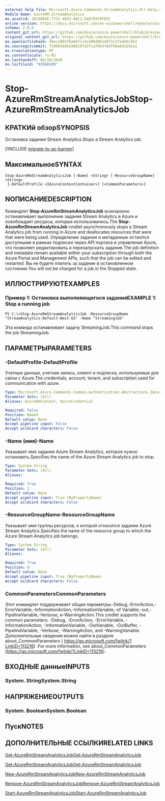 ```yaml
---
external help file: Microsoft.Azure.Commands.StreamAnalytics.dll-Help.xml
Module Name: AzureRM.StreamAnalytics
ms.assetid: 1EC96B4E-7731-4EE3-A0C1-EA0793F0FE5C
online version: https://docs.microsoft.com/en-us/powershell/module/azurerm.streamanalytics/stop-azurermstreamanalyticsjob
schema: 2.0.0
content_git_url: https://github.com/Azure/azure-powershell/blob/preview/src/ResourceManager/StreamAnalytics/Commands.StreamAnalytics/help/Stop-AzureRmStreamAnalyticsJob.md
original_content_git_url: https://github.com/Azure/azure-powershell/blob/preview/src/ResourceManager/StreamAnalytics/Commands.StreamAnalytics/help/Stop-AzureRmStreamAnalyticsJob.md
ms.openlocfilehash: d4ec2865f0a0efcc4a306d0614df1c27adddc5b3
ms.sourcegitcommit: f599b50d5e980197d1fca769378df90a842b42a1
ms.translationtype: MT
ms.contentlocale: ru-RU
ms.lasthandoff: 08/20/2020
ms.locfileid: "93568109"
---
```

# <span data-ttu-id="3aad9-101">Stop-AzureRmStreamAnalyticsJob</span><span class="sxs-lookup"><span data-stu-id="3aad9-101">Stop-AzureRmStreamAnalyticsJob</span></span>

## <span data-ttu-id="3aad9-102">КРАТКИй обзор</span><span class="sxs-lookup"><span data-stu-id="3aad9-102">SYNOPSIS</span></span>
<span data-ttu-id="3aad9-103">Остановка задания Stream Analytics.</span><span class="sxs-lookup"><span data-stu-id="3aad9-103">Stops a Stream Analytics job.</span></span>

[!INCLUDE [migrate-to-az-banner](../../includes/migrate-to-az-banner.md)]

## <span data-ttu-id="3aad9-104">Максимальное</span><span class="sxs-lookup"><span data-stu-id="3aad9-104">SYNTAX</span></span>

```
Stop-AzureRmStreamAnalyticsJob [-Name] <String> [-ResourceGroupName] <String>
 [-DefaultProfile <IAzureContextContainer>] [<CommonParameters>]
```

## <span data-ttu-id="3aad9-105">NОПИСАНИЕ</span><span class="sxs-lookup"><span data-stu-id="3aad9-105">DESCRIPTION</span></span>
<span data-ttu-id="3aad9-106">Командлет **Stop-AzureRmStreamAnalyticsJob** асинхронно останавливает выполнение задания Stream Analytics в Azure и освобождает ресурсы, которые использовались.</span><span class="sxs-lookup"><span data-stu-id="3aad9-106">The **Stop-AzureRmStreamAnalyticsJob** cmdlet asynchronously stops a Stream Analytics job from running in Azure and deallocates resources that were that were being used.</span></span>
<span data-ttu-id="3aad9-107">Определение задания и метаданные остаются доступными в рамках подписки через API портала и управления Azure, что позволяет редактировать и перезапускать задание.</span><span class="sxs-lookup"><span data-stu-id="3aad9-107">The job definition and metadata remain available within your subscription through both the Azure Portal and Management APIs, such that the job can be edited and restarted.</span></span>
<span data-ttu-id="3aad9-108">Вы не будете платить за задание в остановленном состоянии.</span><span class="sxs-lookup"><span data-stu-id="3aad9-108">You will not be charged for a job in the Stopped state.</span></span>

## <span data-ttu-id="3aad9-109">ИЛЛЮСТРИРУЮТ</span><span class="sxs-lookup"><span data-stu-id="3aad9-109">EXAMPLES</span></span>

### <span data-ttu-id="3aad9-110">Пример 1: Остановка выполняющегося задания</span><span class="sxs-lookup"><span data-stu-id="3aad9-110">EXAMPLE 1: Stop a running job</span></span>
```
PS C:\>Stop-AzureRmStreamAnalyticsJob -ResourceGroupName "StreamAnalytics-Default-West-US" -Name "StreamingJob"
```

<span data-ttu-id="3aad9-111">Эта команда останавливает задачу StreamingJob.</span><span class="sxs-lookup"><span data-stu-id="3aad9-111">This command stops the job StreamingJob.</span></span>

## <span data-ttu-id="3aad9-112">ПАРАМЕТРЫ</span><span class="sxs-lookup"><span data-stu-id="3aad9-112">PARAMETERS</span></span>

### <span data-ttu-id="3aad9-113">-DefaultProfile</span><span class="sxs-lookup"><span data-stu-id="3aad9-113">-DefaultProfile</span></span>
<span data-ttu-id="3aad9-114">Учетные данные, учетная запись, клиент и подписка, используемые для связи с Azure.</span><span class="sxs-lookup"><span data-stu-id="3aad9-114">The credentials, account, tenant, and subscription used for communication with azure.</span></span>

```yaml
Type: Microsoft.Azure.Commands.Common.Authentication.Abstractions.IAzureContextContainer
Parameter Sets: (All)
Aliases: AzureRmContext, AzureCredential

Required: False
Position: Named
Default value: None
Accept pipeline input: False
Accept wildcard characters: False
```

### <span data-ttu-id="3aad9-115">-Name (имя)</span><span class="sxs-lookup"><span data-stu-id="3aad9-115">-Name</span></span>
<span data-ttu-id="3aad9-116">Указывает имя задания Azure Stream Analytics, которое нужно остановить.</span><span class="sxs-lookup"><span data-stu-id="3aad9-116">Specifies the name of the Azure Stream Analytics job to stop.</span></span>

```yaml
Type: System.String
Parameter Sets: (All)
Aliases:

Required: True
Position: 1
Default value: None
Accept pipeline input: True (ByPropertyName)
Accept wildcard characters: False
```

### <span data-ttu-id="3aad9-117">-ResourceGroupName</span><span class="sxs-lookup"><span data-stu-id="3aad9-117">-ResourceGroupName</span></span>
<span data-ttu-id="3aad9-118">Указывает имя группы ресурсов, к которой относится задание Azure Stream Analytics.</span><span class="sxs-lookup"><span data-stu-id="3aad9-118">Specifies the name of the resource group to which the Azure Stream Analytics job belongs.</span></span>

```yaml
Type: System.String
Parameter Sets: (All)
Aliases:

Required: True
Position: 0
Default value: None
Accept pipeline input: True (ByPropertyName)
Accept wildcard characters: False
```

### <span data-ttu-id="3aad9-119">CommonParameters</span><span class="sxs-lookup"><span data-stu-id="3aad9-119">CommonParameters</span></span>
<span data-ttu-id="3aad9-120">Этот командлет поддерживает общие параметры:-Debug,-ErrorAction,-ErrorVariable,-InformationAction,-InformationVariable,-of Variable,-out,-PipelineVariable,-Verbose, и-WarningAction.</span><span class="sxs-lookup"><span data-stu-id="3aad9-120">This cmdlet supports the common parameters: -Debug, -ErrorAction, -ErrorVariable, -InformationAction, -InformationVariable, -OutVariable, -OutBuffer, -PipelineVariable, -Verbose, -WarningAction, and -WarningVariable.</span></span> <span data-ttu-id="3aad9-121">Дополнительные сведения можно найти в разделе about_CommonParameters ( https://go.microsoft.com/fwlink/?LinkID=113216) .</span><span class="sxs-lookup"><span data-stu-id="3aad9-121">For more information, see about_CommonParameters (https://go.microsoft.com/fwlink/?LinkID=113216).</span></span>

## <span data-ttu-id="3aad9-122">ВХОДНЫЕ данные</span><span class="sxs-lookup"><span data-stu-id="3aad9-122">INPUTS</span></span>

### <span data-ttu-id="3aad9-123">System. String</span><span class="sxs-lookup"><span data-stu-id="3aad9-123">System.String</span></span>

## <span data-ttu-id="3aad9-124">НАПРЯЖЕНИЕ</span><span class="sxs-lookup"><span data-stu-id="3aad9-124">OUTPUTS</span></span>

### <span data-ttu-id="3aad9-125">System. Boolean</span><span class="sxs-lookup"><span data-stu-id="3aad9-125">System.Boolean</span></span>

## <span data-ttu-id="3aad9-126">Пуск</span><span class="sxs-lookup"><span data-stu-id="3aad9-126">NOTES</span></span>

## <span data-ttu-id="3aad9-127">ДОПОЛНИТЕЛЬНЫЕ ССЫЛКИ</span><span class="sxs-lookup"><span data-stu-id="3aad9-127">RELATED LINKS</span></span>

[<span data-ttu-id="3aad9-128">Get-AzureRmStreamAnalyticsJob</span><span class="sxs-lookup"><span data-stu-id="3aad9-128">Get-AzureRmStreamAnalyticsJob</span></span>](./Get-AzureRmStreamAnalyticsJob.md)

[<span data-ttu-id="3aad9-129">Get-AzureRmStreamAnalyticsJob</span><span class="sxs-lookup"><span data-stu-id="3aad9-129">Get-AzureRmStreamAnalyticsJob</span></span>](./Get-AzureRmStreamAnalyticsJob.md)

[<span data-ttu-id="3aad9-130">New-AzureRmStreamAnalyticsJob</span><span class="sxs-lookup"><span data-stu-id="3aad9-130">New-AzureRmStreamAnalyticsJob</span></span>](./New-AzureRmStreamAnalyticsJob.md)

[<span data-ttu-id="3aad9-131">Remove-AzureRmStreamAnalyticsJob</span><span class="sxs-lookup"><span data-stu-id="3aad9-131">Remove-AzureRmStreamAnalyticsJob</span></span>](./Remove-AzureRmStreamAnalyticsJob.md)

[<span data-ttu-id="3aad9-132">Start-AzureRmStreamAnalyticsJob</span><span class="sxs-lookup"><span data-stu-id="3aad9-132">Start-AzureRmStreamAnalyticsJob</span></span>](./Start-AzureRmStreamAnalyticsJob.md)


